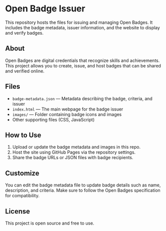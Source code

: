 # Open Badge Issuer

This repository hosts the files for issuing and managing Open Badges. It includes the badge metadata, issuer information, and the website to display and verify badges.

## About

Open Badges are digital credentials that recognize skills and achievements. This project allows you to create, issue, and host badges that can be shared and verified online.

## Files

- `badge-metadata.json` — Metadata describing the badge, criteria, and issuer  
- `index.html` — The main webpage for the badge issuer  
- `images/` — Folder containing badge icons and images  
- Other supporting files (CSS, JavaScript)

## How to Use

1. Upload or update the badge metadata and images in this repo.  
2. Host the site using GitHub Pages via the repository settings.  
3. Share the badge URLs or JSON files with badge recipients.

## Customize

You can edit the badge metadata file to update badge details such as name, description, and criteria. Make sure to follow the Open Badges specification for compatibility.

## License

This project is open source and free to use.
